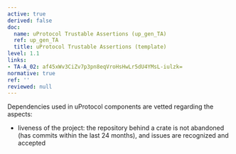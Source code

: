 ```yaml
---
active: true
derived: false
doc:
  name: uProtocol Trustable Assertions (up_gen_TA)
  ref: up_gen_TA
  title: uProtocol Trustable Assertions (template)
level: 1.1
links:
- TA-A_02: af45xWv3CiZv7p3pn8eqVroHsHwLr5dU4YMsL-iulzk=
normative: true
ref: ''
reviewed: null
---
```


Dependencies used in uProtocol components are vetted regarding the aspects:

- liveness of the project: the repository behind a crate is not abandoned (has commits within the last 24 months), and issues are recognized and accepted
